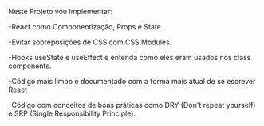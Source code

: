 Neste Projeto vou Implementar:

-React como Componentização, Props e State

-Evitar sobreposições de CSS com CSS Modules.

-Hooks useState e useEffect e entenda como eles eram usados nos class components.

-Código mais limpo e documentado com a forma mais atual de se escrever React

-Código com conceitos de boas práticas como DRY (Don't repeat yourself) e SRP (Single Responsibility Principle).
